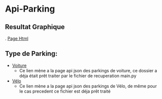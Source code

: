 ﻿# Api-Parking  
## Resultat Graphique  
. [Page Html](https://twilhem.github.io/Api-Parking/PageWeb/1Page/Index.html)  
## Type de Parking:  
- [Voiture](https://twilhem.github.io/Api-Parking/SAE-Car.txt)  
  - Ce lien mène a la page api json des parkings de voiture, ce dossier a déja était prêt traiter par le fichier de recuperation main.py
- [Vélo](https://twilhem.github.io/Api-Parking/SAE-Bike.txt)  
  - Ce lien mène a la page api json des parkings de Vélo, de même pour le cas precedent ce fichier est déja prêt traité
